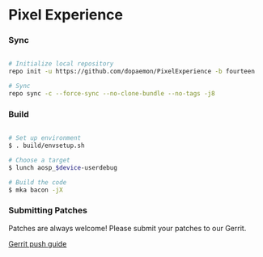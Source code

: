 # Pixel Experience #

### Sync ###

```bash

# Initialize local repository
repo init -u https://github.com/dopaemon/PixelExperience -b fourteen

# Sync
repo sync -c --force-sync --no-clone-bundle --no-tags -j8
```

### Build ###

```bash

# Set up environment
$ . build/envsetup.sh

# Choose a target
$ lunch aosp_$device-userdebug

# Build the code
$ mka bacon -jX
```

### Submitting Patches ###

Patches are always welcome! Please submit your patches to our Gerrit.

[Gerrit push guide](https://wiki.pixelexperience.org/help/submit-patch/)
